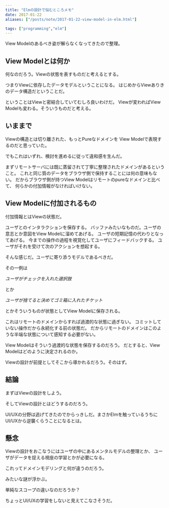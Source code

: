 ```yaml
---
title: "Elmの設計で悩むところメモ"
date: 2017-01-22
aliases: ["/posts/note/2017-01-22-view-model-in-elm.html"]

tags: ["programming","elm"]
---
```


View Modelのあるべき姿が解らなくなってきたので整理。

## View Modelとは何か

何なのだろう。Viewの状態を表すものだと考えるとする。

つまりViewに依存したデータモデルということになる。
はじめからViewありきのデータ構造だということだ。

ということはViewと密結合していてむしろ良いわけだ。
Viewが変わればView Modelも変わる。そういうものだと考える。

## いままで

Viewの構造とは切り離された、もっとPureなドメインを
View Modelで表現するのだと思っていた。

でもこれはいずれ、検討を進めるに従って違和感を生んだ。

まずリモートサーバには既に蒸留されて丁寧に整理されたドメインがあるということ。
これと同じ質のデータをブラウザ側で保持することには何の意味もない。
だからブラウザ側が持つView Modelはリモートのpureなドメインと比べて、
何らかの付加情報がなければいけない。

## View Modelに付加されるもの

付加情報とはViewの状態だ。

ユーザとのインタラクションを保存する。
バッファみたいなものだ。ユーザの意志とか意図をView Modelに溜めてあげる。
ユーザの短期記憶の代わりとなってあげる。
今までの操作の過程を視覚化してユーザにフィードバックする。
ユーザがそれを受けて次のアクションを想起する。

そんな感じだ。ユーザに寄り添うモデルであるべきだ。

その一例は

_ユーザがチェックを入れた選択肢_

とか

_ユーザが捨てると決めてゴミ箱に入れたチケット_

とかそういうものが状態としてView Modelに保存される。

これはリモートのドメインからすれば過渡的な状態に過ぎない。
コミットしていない操作だから永続化する前の状態だ。
だからリモートのドメインはこのような半端な状態について感知する必要がない。

View Modelはそういう過渡的な状態を保存するのだろう。
だとすると、View Modelはどのように決定されるのか。

Viewの設計が前提としてそこから導かれるだろう。そのはず。

## 結論

まずはViewの設計をしよう。

そしてViewの設計とはどうするのだろう。

UI/UXの分野は逃げてきたのでからっきしだ。まさかElmを触っているうちにUI/UXから逆襲くらうことになるとは。

## 懸念

Viewの設計をおこなうにはユーザの中にあるメンタルモデルの整理とか、
ユーザがデータを捉える視座の学習とかが必要になる。

これってドメインモデリングと何が違うのだろう。

みたいな謎が浮かぶ。

単純なスコープの違いなのだろうか？

ちょっとUI/UXの学習をしないと見えてこなさそうだ。

